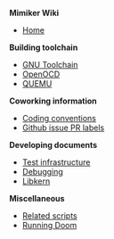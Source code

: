 **Mimiker Wiki**
- [Home](https://github.com/hadarai/mimiker-wiki/wiki)

**Building toolchain**
- [GNU Toolchain](https://github.com/hadarai/mimiker-wiki/wiki/Compiler-toolchain)
- [OpenOCD](https://github.com/hadarai/mimiker-wiki/wiki/OpenOCD-for-kernel-development)
- [QUEMU](https://github.com/hadarai/mimiker-wiki/wiki/QEMU-for-kernel-development)

**Coworking information**
- [Coding conventions](https://github.com/hadarai/mimiker-wiki/wiki/Coding-conventions)
- [Github issue PR labels](https://github.com/hadarai/mimiker-wiki/wiki/Github-issue-PR-labels)

**Developing documents**
- [Test infrastructure](https://github.com/hadarai/mimiker-wiki/wiki/Test-infrastructure)
- [Debugging](https://github.com/hadarai/mimiker-wiki/wiki/Debugging)
- [Libkern](https://github.com/hadarai/mimiker-wiki/wiki/Libkern-information)

**Miscellaneous**
- [Related scripts](https://github.com/hadarai/mimiker-wiki/wiki/Related-scripts)
- [Running Doom](https://github.com/hadarai/mimiker-wiki/wiki/Running-DOOM-on-mimiker)
